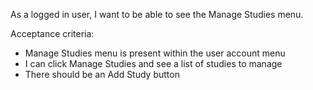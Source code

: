 <!-- As a registered user, I want to log in with my email and password so that I can see my dashboard.

Acceptance criteria:
- Navigating to the home page shows a Login button.
- I can click Login, fill email and password, submit, and see a welcome message.
- Invalid credentials show an error message.

2FA:
- If 2FA is enabled, after submitting credentials I receive a one-time code field and can submit the current TOTP. -->


As a logged in user, I want to be able to see the Manage Studies menu.

Acceptance criteria:
- Manage Studies menu is present within the user account menu
- I can click Manage Studies and see a list of studies to manage
- There should be an Add Study button